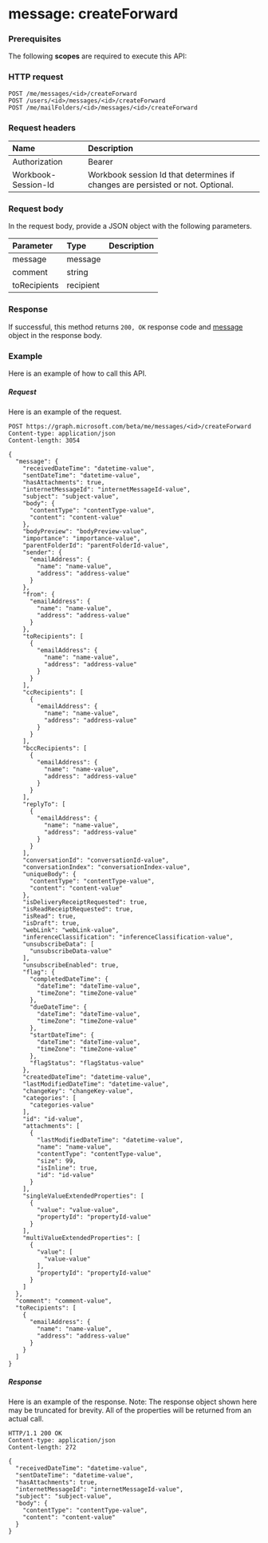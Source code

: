 # message: createForward


### Prerequisites
The following **scopes** are required to execute this API: 
### HTTP request
<!-- { "blockType": "ignored" } -->
```http
POST /me/messages/<id>/createForward
POST /users/<id>/messages/<id>/createForward
POST /me/mailFolders/<id>/messages/<id>/createForward

```
### Request headers
| Name       | Description|
|:---------------|:----------|
| Authorization  | Bearer <code>|
| Workbook-Session-Id  | Workbook session Id that determines if changes are persisted or not. Optional.|

### Request body
In the request body, provide a JSON object with the following parameters.

| Parameter	   | Type	|Description|
|:---------------|:--------|:----------|
|message|message||
|comment|string||
|toRecipients|recipient||

### Response
If successful, this method returns `200, OK` response code and [message](../resources/message.md) object in the response body.

### Example
Here is an example of how to call this API.
##### Request
Here is an example of the request.
<!-- {
  "blockType": "request",
  "name": "message_createforward"
}-->
```http
POST https://graph.microsoft.com/beta/me/messages/<id>/createForward
Content-type: application/json
Content-length: 3054

{
  "message": {
    "receivedDateTime": "datetime-value",
    "sentDateTime": "datetime-value",
    "hasAttachments": true,
    "internetMessageId": "internetMessageId-value",
    "subject": "subject-value",
    "body": {
      "contentType": "contentType-value",
      "content": "content-value"
    },
    "bodyPreview": "bodyPreview-value",
    "importance": "importance-value",
    "parentFolderId": "parentFolderId-value",
    "sender": {
      "emailAddress": {
        "name": "name-value",
        "address": "address-value"
      }
    },
    "from": {
      "emailAddress": {
        "name": "name-value",
        "address": "address-value"
      }
    },
    "toRecipients": [
      {
        "emailAddress": {
          "name": "name-value",
          "address": "address-value"
        }
      }
    ],
    "ccRecipients": [
      {
        "emailAddress": {
          "name": "name-value",
          "address": "address-value"
        }
      }
    ],
    "bccRecipients": [
      {
        "emailAddress": {
          "name": "name-value",
          "address": "address-value"
        }
      }
    ],
    "replyTo": [
      {
        "emailAddress": {
          "name": "name-value",
          "address": "address-value"
        }
      }
    ],
    "conversationId": "conversationId-value",
    "conversationIndex": "conversationIndex-value",
    "uniqueBody": {
      "contentType": "contentType-value",
      "content": "content-value"
    },
    "isDeliveryReceiptRequested": true,
    "isReadReceiptRequested": true,
    "isRead": true,
    "isDraft": true,
    "webLink": "webLink-value",
    "inferenceClassification": "inferenceClassification-value",
    "unsubscribeData": [
      "unsubscribeData-value"
    ],
    "unsubscribeEnabled": true,
    "flag": {
      "completedDateTime": {
        "dateTime": "dateTime-value",
        "timeZone": "timeZone-value"
      },
      "dueDateTime": {
        "dateTime": "dateTime-value",
        "timeZone": "timeZone-value"
      },
      "startDateTime": {
        "dateTime": "dateTime-value",
        "timeZone": "timeZone-value"
      },
      "flagStatus": "flagStatus-value"
    },
    "createdDateTime": "datetime-value",
    "lastModifiedDateTime": "datetime-value",
    "changeKey": "changeKey-value",
    "categories": [
      "categories-value"
    ],
    "id": "id-value",
    "attachments": [
      {
        "lastModifiedDateTime": "datetime-value",
        "name": "name-value",
        "contentType": "contentType-value",
        "size": 99,
        "isInline": true,
        "id": "id-value"
      }
    ],
    "singleValueExtendedProperties": [
      {
        "value": "value-value",
        "propertyId": "propertyId-value"
      }
    ],
    "multiValueExtendedProperties": [
      {
        "value": [
          "value-value"
        ],
        "propertyId": "propertyId-value"
      }
    ]
  },
  "comment": "comment-value",
  "toRecipients": [
    {
      "emailAddress": {
        "name": "name-value",
        "address": "address-value"
      }
    }
  ]
}
```

##### Response
Here is an example of the response. Note: The response object shown here may be truncated for brevity. All of the properties will be returned from an actual call.
<!-- {
  "blockType": "response",
  "truncated": true,
  "@odata.type": "microsoft.graph.message"
} -->
```http
HTTP/1.1 200 OK
Content-type: application/json
Content-length: 272

{
  "receivedDateTime": "datetime-value",
  "sentDateTime": "datetime-value",
  "hasAttachments": true,
  "internetMessageId": "internetMessageId-value",
  "subject": "subject-value",
  "body": {
    "contentType": "contentType-value",
    "content": "content-value"
  }
}
```

<!-- uuid: 8fcb5dbc-d5aa-4681-8e31-b001d5168d79
2015-10-25 14:57:30 UTC -->
<!-- {
  "type": "#page.annotation",
  "description": "message: createForward",
  "keywords": "",
  "section": "documentation",
  "tocPath": ""
}-->